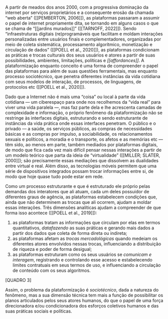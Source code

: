 A partir de meados dos anos 2000, com a progressiva dominação da internet por serviços proprietários e a consequente erosão da chamada “web aberta” ([[PEMBERTON, 2006]]), as plataformas passaram a assumir o papel de internet propriamente dita, se tornando em alguns casos o que se chama de “[[jardins murados]]” ([[TARNOFF, 2022]]). Sendo “infraestruturas digitais (re)programáveis que facilitam e moldam interações personalizadas entre usuários finais e complementadores, organizadas por meio de coleta sistemática, processamento algorítmico, monetização e circulação de dados” ([[POELL et al., 2020]]), as plataformas condicionam as práticas e trocas culturais dos seus usuários e atores a partir de suas possibilidades, ambientes, limitações, políticas e _[[affordances]]_. A plataformização enquanto conceito é uma forma de compreender o papel das plataformas para além de suas questões ferramentais, mas enquanto processo sociotécnico, que penetra diferentes instâncias da vida cotidiana com seus modelos de interação, de processos, de linguagens, de protocolos etc ([[POELL et al., 2020]]).

Dado que a Internet não é mais uma “coisa” ou local à parte da vida cotidiana — um ciberespaço para onde nos recolhemos da “vida real” para viver uma vida paralela —, mas faz parte dela e lhe acrescenta camadas de complexidade e informação, o próprio fenômeno da plataformização não se restringe às interfaces digitais, estruturando e sendo estruturante de instâncias da vida prática onde essas interfaces penetram. O público e o privado — a saúde, os serviços públicos, as compras de necessidades básicas e as compras por impulso, a sociabilidade, os relacionamentos sexuais e políticos, a moradia e o transporte, os afetos e as memórias etc — têm sido, ao menos em parte, também mediados por plataformas digitais, de modo que fica cada vez mais difícil pensar nessas interações a partir de um modelo teórico que parta da ideia de “virtualidade” ([[MILLER; SLATER, 2000]]); são precisamente essas mediações que dissolvem as dualidades entre virtual e real. Além disso, as tecnologias móveis permitem que uma série de dispositivos integrados possam trocar informações entre si, de modo que hoje quase tudo pode estar em rede.

Como um processo estruturante e que é estruturado ele próprio pelas demandas dos interatores que ali atuam, cada um deles possuidor de diferentes graus de agência, as plataformas estabelecem condições que, ainda que não determinem as trocas que ali ocorrem, ajudam a moldar essas interações. Três dimensões analíticas ajudam a compreender de que forma isso acontece ([[POELL et al., 2019]]): 

1. as plataformas tratam as informações que circulam por elas em termos quantitativos, _datafazendo_ as suas práticas e gerando mais dados a partir dos dados que coleta de forma direta ou indireta;
2. as plataformas afetam as _trocas mercadológicas_ quando medeiam os diferentes atores envolvidos nessas trocas, influenciando a distribuição de riqueza e poder de forma desigual;
3. as plataformas estruturam como os seus usuários se _comunicam e interagem_, registrando e controlando esse acesso e estabelecendo limites contratuais em seus termos de uso, e influenciando a circulação de conteúdo com os seus algoritmos.

[QUADRO 3]

Assim, o problema da plataformização é _sociotécnico_, dada a natureza do fenômeno, mas a sua dimensão técnica tem mais a função de possibilitar os planos articulados pelos seus atores humanos, do que o papel de uma força direcionadora e/ou condicionadora dos esforços coletivos humanos e das suas práticas sociais e políticas.
